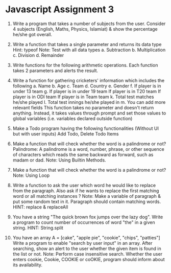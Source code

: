 
# Javascript Assignment 3


1. Write a program that takes a number of subjects from the user. Consider 4 subjects (English, Maths,
Physics, Islamiat) & show the percentage he/she got overall.

2. Write a function that takes a single parameter and returns its data type
Hint: typeof
Note: Test with all data types
a. Subtraction
b. Multiplication
c. Division
d. Remainder

3. Write functions for the following arithmetic operations. Each function takes 2 parameters and alerts the result.

4. Write a function for gathering cricketers' information which includes the following 
a. Name
b. Age
c. Team
d. Country
e. Gender
f. If player is in under 13 team
g. If player is in under 19 team
If player is in T20 team
If player is in ODI team
If player is in Team team
k. Total test matches he/she played
I. Total test innings he/she played in
m. You can add more relevant fields
This function takes no parameter and doesn't return anything. Instead, it takes values through prompt and set those values to global variables (i.e. variables declared outside function)

5. Make a Todo program having the following functionalities (Without UI but with user inputs)
Add Todo, Delete Todo Items

6. Make a function that will check whether the word is a palindrome or not? Palindrome: A palindrome is a word, number, phrase, or other sequence of characters which reads the same backward as forward, such as madam or dad. Note: Using Builtin Methods.

7. Make a function that will check whether the word is a palindrome or not? Note: Using Loop

8. Write a function to ask the user which word he would like to replace from the paragraph. Also ask if he wants to replace the first matching word or all matching instances ?
Note: Make a variable of paragraph & put some random text in it. Paragraph should contain matching words. HINT: replace & replaceAll

9. You have a string "The quick brown fox jumps over the lazy dog". Write a program to count number of occurrences of word "the" in a given string. HINT: String.split

10. You have an array A = [cake", "apple pie", "cookie", "chips", "patties"] Write a program to enable "search by user input" in an array. After searching, show an alert to the user whether the given item is found in the list or not. Note: Perform case insensitive search. Whether the user enters cookie, Cookie, COOKIE or coOKIE, program should inform about its availability.


